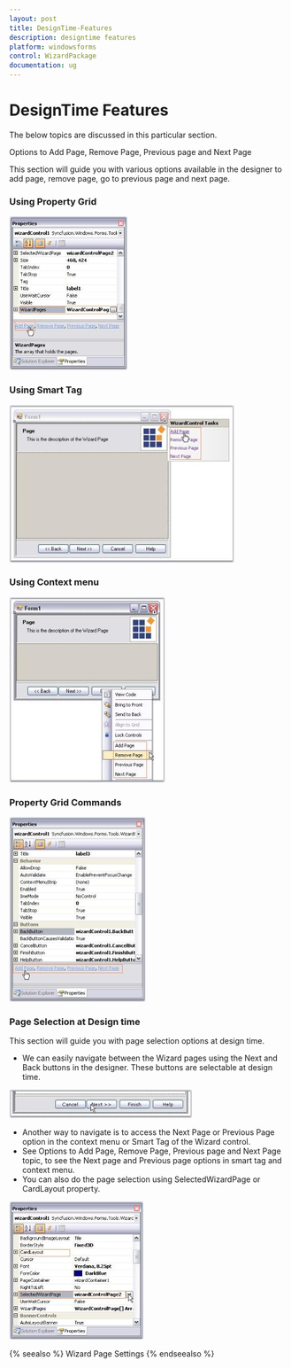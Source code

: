 ```yaml
---
layout: post
title: DesignTime-Features
description: designtime features
platform: windowsforms
control: WizardPackage 
documentation: ug
---
```


# DesignTime Features

The below topics are discussed in this particular section.

Options to Add Page, Remove Page, Previous page and Next Page

This section will guide you with various options available in the designer to add page, remove page, go to previous page and next page.

### Using Property Grid

![](Wizard-Package_images/Wizard-Package_img29.jpeg)



### Using Smart Tag

![](Wizard-Package_images/Wizard-Package_img30.jpeg)



### Using Context menu

![](Wizard-Package_images/Wizard-Package_img31.jpeg)



### Property Grid Commands

![](Wizard-Package_images/Wizard-Package_img32.jpeg)



### Page Selection at Design time

This section will guide you with page selection options at design time.

* We can easily navigate between the Wizard pages using the Next and Back buttons in the designer. These buttons are selectable at design time. 

![](Wizard-Package_images/Wizard-Package_img33.jpeg)



* Another way to navigate is to access the Next Page or Previous Page option in the context menu or Smart Tag of the Wizard control.
* See Options to Add Page, Remove Page, Previous page and Next Page topic, to see the Next page and Previous page options in smart tag and context menu.
* You can also do the page selection using SelectedWizardPage or CardLayout property.

![](Wizard-Package_images/Wizard-Package_img34.jpeg)



{% seealso %}
Wizard Page Settings
{% endseealso %}



